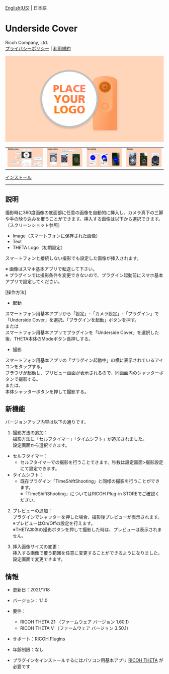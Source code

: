 [English(US)](README.md) | 日本語

# Underside Cover
Ricoh Company, Ltd.  
[プライバシーポリシー](../../README.ja.md#%E3%83%97%E3%83%A9%E3%82%A4%E3%83%90%E3%82%B7%E3%83%BC%E3%83%9D%E3%83%AA%E3%82%B7%E3%83%BC) | [利用規約](../../README.ja.md#%E5%88%A9%E7%94%A8%E8%A6%8F%E7%B4%84)

<div align="center">
 <img src="1.png">

 <table>
  <tr>
   <td><img src="2.png"></td>
   <td><img src="3.png"></td>
   <td><img src="4.png"></td>
   <td><img src="5.png"></td>
  </tr>
 </table>
</div>

[インストール](https://link.ricoh360.com/plugins/com.theta360.undersidecover/apk)

***

## 説明
撮影時に360度画像の底面部に任意の画像を自動的に挿入し、カメラ真下の三脚や手の映り込みを覆うことができます。挿入する画像は以下から選択できます。（スクリーンショット参照）
- Image（スマートフォンに保存された画像）
- Text
- THETA Logo（初期設定）

スマートフォンと接続しない撮影でも設定した画像が挿入されます。  

※ 画像はスマホ基本アプリで転送して下さい。  
※ プラグインでは撮影条件を変更できないので、プラグイン起動前にスマホ基本アプリで設定してください。  


[操作方法]  

- 起動  

スマートフォン用基本アプリから「設定」-「カメラ設定」-「プラグイン」で「Underside Cover」を選択。「プラグインを起動」ボタンを押す。  
または  
スマートフォン用基本アプリでプラグインを「Underside Cover」を選択した後、THETA本体のModeボタン長押しする。  

- 撮影  

スマートフォン用基本アプリの「プラグイン起動中」の横に表示されているアイコンをタップする。  
ブラウザが起動し、プリビュー画面が表示されるので、同画面内のシャッターボタンで撮影する。  
または、  
本体シャッターボタンを押して撮影する。  

## 新機能
バージョンアップ内容は以下の通りです。
1. 撮影方法の追加：  
撮影方法に「セルフタイマー」「タイムシフト」が追加されました。  
設定画面から選択できます。  
  - セルフタイマー：
    - セルフタイマーでの撮影を行うことできます。秒数は設定画面>撮影設定にて設定できます。
  - タイムシフト：
    - 既存プラグイン「TimeShiftShooting」と同様の撮影を行うことができます。  
    ※「TimeShiftShooting」についてはRICOH Plug-in STOREでご確認ください。

2. プレビューの追加：  
プラグインでシャッターを押した場合、撮影後プレビューが表示されます。  
※プレビューはOn/Offの設定を行えます。  
※THETA本体の撮影ボタンを押して撮影した時は、プレビューは表示されません。  

3. 挿入画像サイズの変更：  
挿入する画像で覆う範囲を任意に変更することができるようになりました。設定画面で変更できます。  

## 情報
  * 更新日：2021/1/18
  * バージョン：1.1.0
  * 要件：
    * RICOH THETA Z1 （ファームウェア バージョン 1.60.1）
    * RICOH THETA V （ファームウェア バージョン 3.50.1）
  * サポート：[RICOH Plugins](https://support.theta360.com/ja/)
  * 年齢制限：なし

* プラグインをインストールするにはパソコン用基本アプリ [RICOH THETA](https://theta360.com/ja/about/application/pc.html#app-detail-01) が必要です
